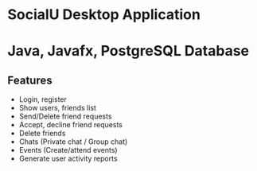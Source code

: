 # SocialU Desktop Application
# Java, Javafx, PostgreSQL Database

## Features

- Login, register
- Show users, friends list
- Send/Delete friend requests
- Accept, decline friend requests
- Delete friends
- Chats (Private chat / Group chat)
- Events (Create/attend events)
- Generate user activity reports
